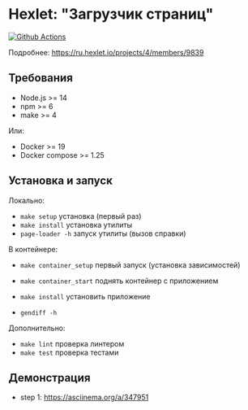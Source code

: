 # Hexlet: "Загрузчик страниц"

[![Github Actions](../../workflows/Node.js%20CI/badge.svg)](../../actions)

Подробнее: https://ru.hexlet.io/projects/4/members/9839

## Требования

* Node.js >= 14
* npm >= 6
* make >= 4

Или:
* Docker >= 19
* Docker compose >= 1.25

## Установка и запуск

Локально:
* `make setup` установка (первый раз)
* `make install` установка утилиты
* `page-loader -h` запуск утилиты (вызов справки)

В контейнере:
* `make container_setup` первый запуск (установка зависимостей) 

* `make container_start` поднять контейнер с приложением
* `make install` установить приложение
* `gendiff -h`

Дополнительно:
* `make lint` проверка линтером
* `make test` проверка тестами

## Демонстрация

* step 1: https://asciinema.org/a/347951

